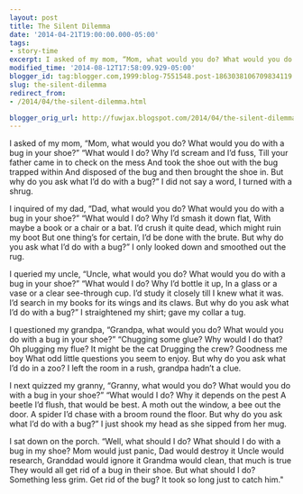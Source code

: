 ```yaml
---
layout: post
title: The Silent Dilemma
date: '2014-04-21T19:00:00.000-05:00'
tags: 
- story-time
excerpt: I asked of my mom, “Mom, what would you do? What would you do with a bug in your shoe?”
modified_time: '2014-08-12T17:58:09.929-05:00'
blogger_id: tag:blogger.com,1999:blog-7551548.post-1863038106709834119
slug: the-silent-dilemma
redirect_from: 
- /2014/04/the-silent-dilemma.html

blogger_orig_url: http://fuwjax.blogspot.com/2014/04/the-silent-dilemma.html
---
```


I asked of my mom, “Mom, what would you do?
What would you do with a bug in your shoe?”
“What would I do? Why I’d scream and I’d fuss,
Till your father came in to check on the mess
And took the shoe out with the bug trapped within
And disposed of the bug and then brought the shoe in.
But why do you ask what I’d do with a bug?”
I did not say a word, I turned with a shrug.

I inquired of my dad, “Dad, what would you do?
What would you do with a bug in your shoe?”
“What would I do? Why I’d smash it down flat,
With maybe a book or a chair or a bat.
I’d crush it quite dead, which might ruin my boot
But one thing’s for certain, I’d be done with the brute.
But why do you ask what I’d do with a bug?”
I only looked down and smoothed out the rug.

I queried my uncle, “Uncle, what would you do?
What would you do with a bug in your shoe?”
“What would I do? Why I’d bottle it up,
In a glass or a vase or a clear see-through cup.
I’d study it closely till I knew what it was.
I’d search in my books for its wings and its claws.
But why do you ask what I’d do with a bug?”
I straightened my shirt; gave my collar a tug.

I questioned my grandpa, “Grandpa, what would you do?
What would you do with a bug in your shoe?”
“Chugging some glue? Why would I do that?
Oh plugging my flue? It might be the cat
Drugging the crew? Goodness me boy
What odd little questions you seem to enjoy.
But why do you ask what I’d do in a zoo?
I left the room in a rush, grandpa hadn’t a clue.

I next quizzed my granny, “Granny, what would you do?
What would you do with a bug in your shoe?”
“What would I do? Why it depends on the pest
A beetle I’d flush, that would be best.
A moth out the window, a bee out the door.
A spider I’d chase with a broom round the floor.
But why do you ask what I’d do with a bug?”
I just shook my head as she sipped from her mug.

I sat down on the porch. “Well, what should I do?
What should I do with a bug in my shoe?
Mom would just panic, Dad would destroy it
Uncle would research, Granddad would ignore it
Grandma would clean, that much is true
They would all get rid of a bug in their shoe.
But what should I do? Something less grim.
Get rid of the bug? It took so long just to catch him."